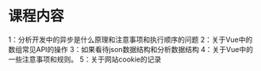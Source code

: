# 课程内容

1：分析开发中的异步是什么原理和注意事项和执行顺序的问题
2：关于Vue中的数组常见API的操作
3：如果看待json数据结构和分析数据结构
4：关于Vue中的一些注意事项和规则。
5：关于网站cookie的记录



